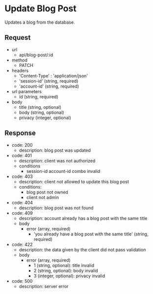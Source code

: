 # Update Blog Post
Updates a blog from the database.

## Request
- url
  - api/blog-post/:id
- method
  - PATCH
- headers
  - 'Content-Type' : 'application/json'
  - 'session-id' (string, required)
  - 'account-id' (string, required)
- url parameters
  - id (string, required)
- body
  - title (string, optional)
  - body (string, optional)
  - privacy (integer, optional)

## Response
- code: 200
  - description: blog post was updated
- code: 401
  - description: client was not authorized
  - conditions
    - session-id account-id combo invalid
- code: 403
  - description: client not allowed to update this blog post
  - conditions:
    - blog post not owned
    - client not admin
- code: 404
  - description: blog post was not found
- code: 409
  - description: account already has a blog post with the same title
  - body
    - error (array, required)
      - 'you already have a blog post with the same title' (string, required)
- code: 422
  - description: the data given by the client did not pass validation
  - body
    - error (array, required)
      - 1 (string, optional): title invalid
      - 2 (string, optional): body invalid
      - 3 (integer, optional): privacy invalid
- code: 500
  - description: server error

